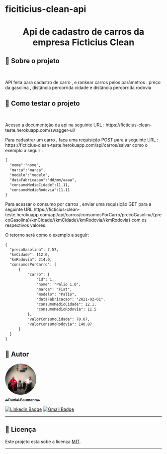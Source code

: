 # ficiticius-clean-api
<h1 align="center">Api de cadastro de carros da empresa Ficticius Clean</h1>

## 💬 Sobre o projeto

<br>

<p>
API feita para cadastro de carro , e rankear carros pelos parâmetros : preço da gasolina , distância percorrida cidade e distância percorrida rodovia
</p>

## 🚀 Como testar o projeto

<br>

<p>
Acesso a documentção da api na seguinte URL : https://ficticius-clean-teste.herokuapp.com/swagger-ui/
</p>

<p>
Para cadastrar um carro , faça uma requisição POST para a seguinte URL : https://ficticius-clean-teste.herokuapp.com/api/carros/salvar como o exemplo a seguir :
</p>

  ```
  {
    "nome":"nome",
    "marca":"marca",
    "modelo":"modelo",
    "dataFabricacao":"dd/mm/aaaa",
    "consumoMedioCidade":11.11,
    "consumoMedioRodovia":11.11
}
```

<p>
Para acessar o consumo por carros , enviar uma requisição GET para a seguinte URL 
    https://ficticius-clean-teste.herokuapp.com/api/api/carros/consumosPorCarro/precoGasolina/{precoGasolina}/kmCidade/{kmCidade}/kmRodovia/{kmRodovia}
  com os respectivos valores.
  
  O retorno será como o exemplo a seguir:
  
  </p>
  
  ```
  {
    "precoGasolina": 7.57,
    "kmCidade": 112.0,
    "kmRodovia": 214.0,
    "consumosPorCarro": [
        {
            "carro": {
                "id": 1,
                "nome": "Palio 1.0",
                "marca": "Fiat",
                "modelo": "Palio",
                "dataFabricacao": "2021-02-01",
                "consumoMedioCidade": 12.1,
                "consumoMedioRodovia": 11.5
            },
            "valorConsumoCidade": 70.07,
            "valorConsumoRodovia": 140.87
        }
    ]
}
```
  


## 🤖 Autor

<a href="https://github.com/DanielSBaumann">
 <img style="border-radius: 50%;" src="https://github.com/DanielSBaumann/java-markteplace/blob/main/WebContent/readme/think.jpg" width="100px;" alt=""/>
 <br />
 <sub><b>💥Daniel Baumann💥</b></sub></a> <a href="https://github.com/DanielSBaumann" title="Daniel Baumann"></a>
 <br />

 [![Linkedin Badge](https://img.shields.io/badge/-Daniel-blue?style=flat-square&logo=Linkedin&logoColor=white&link=https://www.linkedin.com/in/daniel-baumann-6054a437/)](https://www.linkedin.com/in/daniel-baumann-6054a437/) 
[![Gmail Badge](https://img.shields.io/badge/-dr4wone@gmail.com-c14438?style=flat-square&logo=Gmail&logoColor=white&link=mailto:dr4wone@gmail.com)](mailto:dr4wone@gmail.com)

---

## 📝 Licença

Este projeto esta sobe a licença [MIT](./LICENSE).

---
